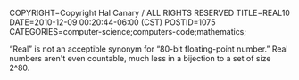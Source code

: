COPYRIGHT=Copyright Hal Canary / ALL RIGHTS RESERVED
TITLE=REAL10
DATE=2010-12-09 00:20:44-06:00 (CST)
POSTID=1075
CATEGORIES=computer-science;computers-code;mathematics;

“Real” is not an acceptible synonym for “80-bit floating-point number.” Real numbers aren't even countable, much less in a bijection to a set of size 2^80.
